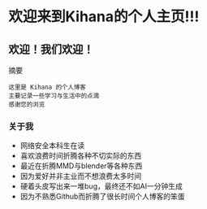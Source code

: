# 欢迎来到Kihana的个人主页!!!
## 欢迎！我们欢迎！

摘要
```
这里是 Kihana 的个人博客
主要记录一些学习与生活中的点滴
感谢您的浏览
```
### 关于我
- 网络安全本科生在读
- 喜欢浪费时间折腾各种不切实际的东西
- 最近在折腾MMD与blender等各种东西
- 因为爱好并非主业而不想浪费太多时间
- 硬着头皮写出来一堆bug，最终还不如AI一分钟生成
- 因为不熟悉Github而折腾了很长时间个人博客的笨蛋





